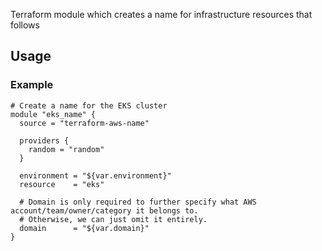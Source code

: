 Terraform module which creates a name for infrastructure resources that follows

## Usage

### Example

```hcl
# Create a name for the EKS cluster
module "eks_name" {
  source = "terraform-aws-name"

  providers {
    random = "random"
  }

  environment = "${var.environment}"
  resource    = "eks"

  # Domain is only required to further specify what AWS account/team/owner/category it belongs to.
  # Otherwise, we can just omit it entirely.
  domain      = "${var.domain}"
}
```


